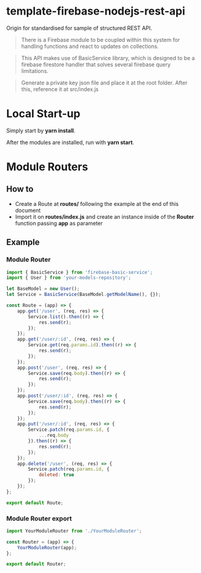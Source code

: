 # template-firebase-nodejs-rest-api

Origin for standardised for sample of structured REST API.

> There is a Firebase module to be coupled within this system for handling functions and react to updates on collections.

> This API makes use of BasicService library, which is designed to be a firebase firestore handler that solves several firebase query limitations.

> Generate a private key json file and place it at the root folder. After this, reference it at src/index.js

# Local Start-up

Simply start by **yarn install**.

After the modules are installed, run with **yarn start**.

# Module Routers

## How to

-   Create a Route at **routes/** following the example at the end of this document
-   Import it on **routes/index.js** and create an instance inside of the **Router** function passing **app** as parameter

## Example

### Module Router

```js
import { BasicService } from 'firebase-basic-service';
import { User } from 'your-models-repository';

let BaseModel = new User();
let Service = BasicService(BaseModel.getModelName(), {});

const Route = (app) => {
	app.get('/user', (req, res) => {
		Service.list().then((r) => {
			res.send(r);
		});
	});
	app.get('/user/:id', (req, res) => {
		Service.get(req.params.id).then((r) => {
			res.send(r);
		});
	});
	app.post('/user', (req, res) => {
		Service.save(req.body).then((r) => {
			res.send(r);
		});
	});
	app.post('/user/:id', (req, res) => {
		Service.save(req.body).then((r) => {
			res.send(r);
		});
	});
	app.put('/user/:id', (req, res) => {
		Service.patch(req.params.id, {
			...req.body
		}).then((r) => {
			res.send(r);
		});
	});
	app.delete('/user', (req, res) => {
		Service.patch(req.params.id, {
			deleted: true
		});
	});
};

export default Route;
```

### Module Router export

```js
import YourModuleRouter from './YourModuleRouter';

const Router = (app) => {
	YourModuleRouter(app);
};

export default Router;
```
